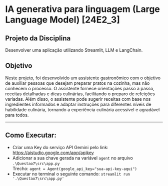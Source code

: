 # <b>IA generativa para linguagem (Large Language Model) [24E2_3]</b> 

## Projeto da Disciplina
Desenvolver uma aplicação utilizando Streamlit, LLM e LangChain.

## Objetivo
Neste projeto, foi desenvolvido um assistente gastronômico com o objetivo de auxiliar pessoas que desejam preparar pratos na cozinha, mas não conhecem o processo. O assistente fornece orientações passo a passo, receitas detalhadas e dicas culinárias, facilitando o preparo de refeições variadas. Além disso, o assistente pode sugerir receitas com base nos ingredientes informados e adaptar instruções para diferentes níveis de habilidade culinária, tornando a experiência culinária acessível e agradável para todos.


----
## Como Executar:
- Criar uma Key do serviço API Gemini pelo link: https://aistudio.google.com/app/apikey
- Adicionar a sua chave gerada na variável `agent` no arquivo `.\Questao7\src\app.py`
    <br>Trecho: `agent = Agent(google_api_key="sua-api-key-aqui")`
- Executar no terminal o seguinte comando: `streamlit run '.\Questao7\src\app.py'`